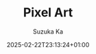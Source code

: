 ---
title: 'Pixel Art'
# TODO poner el link de K-Sprite
# description: Tools; Photoshop, **Aseprite** and mostly Krita and {{< link_markdown_page text="K-Sprite, my own pixel art editor" page="about" >}} [SZK Pixel Art Suite](https://orb91.gumroad.com/l/szk-krita-pixel-art-suite?layout=profile) haciendo `proyectos`
description: link [_**SZK Pixel Art Suite**_](https://orb91.gumroad.com/l/szk-krita-pixel-art-suite?layout=profile) `haciendo` haciendo `proyectos`
date: '2025-02-22T23:13:24+01:00'
draft: false
author: "Suzuka Ka"
tags: ["art","skate", "fun", "dexter", "wellington", "quiw", "campeon", "zapato", "ameba"]
menus: "main"
# categories: ["nature"]
# weight: 3
params:
  transparent_bg_for_gifs: true # if true, the background of the .gif's will be transparent
  transparent_bg_for_pngs: true # if true, the background of the .png's will be transparent
#   private: true
#   featured: true # If true the gallery will be featured in home with a big picture
#   featured_gallery: true # If true, the gallery will be featured in the home page (with an smaller size)
#   featured_image: azzedine-rouichi-ZS_XuDZmxpM-unsplash.jpg
#   show_text_on_top: true # if true, shows the markdown text on top of the gallery. If false or not set, shows the markdown at the bottom
#   theme: dark
#   sort_order: desc
#   sort_by: Name # Exif.Date
# resources:
#   - src: azzedine-rouichi-ZS_XuDZmxpM-unsplash.jpg
#     params:
#       cover: true

# resources:
#   - src: images/cat-1.jpg # NOTE don't forget the relative route! (If the image is inside 'images/' add it!)
#     title: Brown tabby cat on white stairs
#     params:
#       cover: true
#       date: 2024-02-18T13:04:30+0100
#       weight: 20
# featured_image_hover: images/the-road-gb.png
# title – title of the album, shown in the album list and on the album page.
# date – album date, used for sorting (newest first).
# description – description shown on the album page. Rendered as markdown to enable adding links and some formatting.
# weight – can be used to adjust sort order.
# featured_image: images/pacific-road-thankyou.gif # – name of the image file used for the album thumbnail. If not set, the first image which contains feature in its filename is used, otherwise the first image in the album.
# params.private – if set to true, this album is not shown in the album overview and is excluded from RSS feeds.
# params.featured – if set to true, this album is featured on the homepage (even if private).
# params.sort_by – property used for sorting images in an album. Default is Name (filename), but can also be Date. Or Params.weight, Params.src
# params.sort_order – sort order. Default is asc.
# params.theme – color theme for this page. Defaults to defaultTheme from configuration.
---
